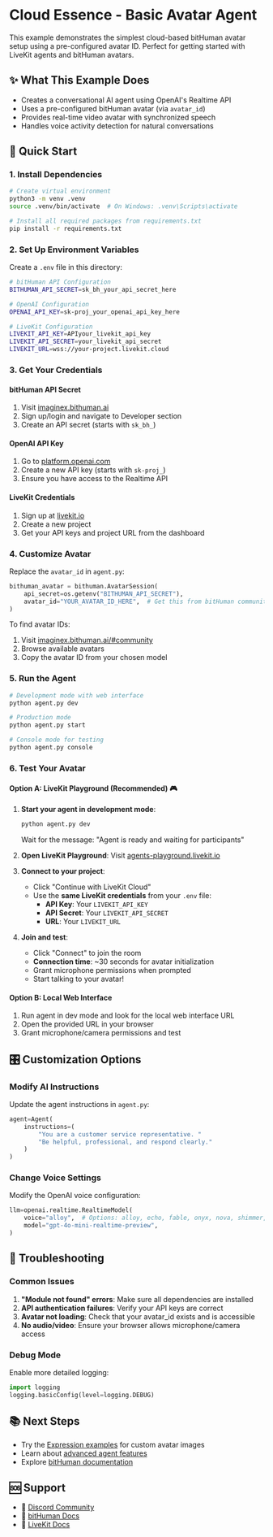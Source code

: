 # Cloud Essence - Basic Avatar Agent

This example demonstrates the simplest cloud-based bitHuman avatar setup using a pre-configured avatar ID. Perfect for getting started with LiveKit agents and bitHuman avatars.

## ✨ What This Example Does

- Creates a conversational AI agent using OpenAI's Realtime API
- Uses a pre-configured bitHuman avatar (via `avatar_id`)
- Provides real-time video avatar with synchronized speech
- Handles voice activity detection for natural conversations

## 🚀 Quick Start

### 1. Install Dependencies

```bash
# Create virtual environment
python3 -m venv .venv
source .venv/bin/activate  # On Windows: .venv\Scripts\activate

# Install all required packages from requirements.txt
pip install -r requirements.txt
```

### 2. Set Up Environment Variables

Create a `.env` file in this directory:

```bash
# bitHuman API Configuration
BITHUMAN_API_SECRET=sk_bh_your_api_secret_here

# OpenAI Configuration
OPENAI_API_KEY=sk-proj_your_openai_api_key_here

# LiveKit Configuration
LIVEKIT_API_KEY=APIyour_livekit_api_key
LIVEKIT_API_SECRET=your_livekit_api_secret
LIVEKIT_URL=wss://your-project.livekit.cloud
```

### 3. Get Your Credentials

#### bitHuman API Secret
1. Visit [imaginex.bithuman.ai](https://imaginex.bithuman.ai/#developer)
2. Sign up/login and navigate to Developer section
3. Create an API secret (starts with `sk_bh_`)

#### OpenAI API Key
1. Go to [platform.openai.com](https://platform.openai.com/api-keys)
2. Create a new API key (starts with `sk-proj_`)
3. Ensure you have access to the Realtime API

#### LiveKit Credentials
1. Sign up at [livekit.io](https://livekit.io)
2. Create a new project
3. Get your API keys and project URL from the dashboard

### 4. Customize Avatar

Replace the `avatar_id` in `agent.py`:

```python
bithuman_avatar = bithuman.AvatarSession(
    api_secret=os.getenv("BITHUMAN_API_SECRET"),
    avatar_id="YOUR_AVATAR_ID_HERE",  # Get this from bitHuman community page
)
```

To find avatar IDs:
1. Visit [imaginex.bithuman.ai/#community](https://imaginex.bithuman.ai/#community)
2. Browse available avatars
3. Copy the avatar ID from your chosen model

### 5. Run the Agent

```bash
# Development mode with web interface
python agent.py dev

# Production mode
python agent.py start

# Console mode for testing
python agent.py console
```

### 6. Test Your Avatar

#### Option A: LiveKit Playground (Recommended) 🎮

1. **Start your agent in development mode**:
   ```bash
   python agent.py dev
   ```
   Wait for the message: "Agent is ready and waiting for participants"

2. **Open LiveKit Playground**: Visit [agents-playground.livekit.io](https://agents-playground.livekit.io)

3. **Connect to your project**:
   - Click "Continue with LiveKit Cloud"
   - Use the **same LiveKit credentials** from your `.env` file:
     - **API Key**: Your `LIVEKIT_API_KEY` 
     - **API Secret**: Your `LIVEKIT_API_SECRET`
     - **URL**: Your `LIVEKIT_URL`

4. **Join and test**:
   - Click "Connect" to join the room
   - **Connection time**: ~30 seconds for avatar initialization
   - Grant microphone permissions when prompted
   - Start talking to your avatar!

#### Option B: Local Web Interface

1. Run agent in dev mode and look for the local web interface URL
2. Open the provided URL in your browser
3. Grant microphone/camera permissions and test

## 🎛️ Customization Options

### Modify AI Instructions

Update the agent instructions in `agent.py`:

```python
agent=Agent(
    instructions=(
        "You are a customer service representative. "
        "Be helpful, professional, and respond clearly."
    )
)
```

### Change Voice Settings

Modify the OpenAI voice configuration:

```python
llm=openai.realtime.RealtimeModel(
    voice="alloy",  # Options: alloy, echo, fable, onyx, nova, shimmer, coral
    model="gpt-4o-mini-realtime-preview",
)
```

## 🔧 Troubleshooting

### Common Issues

1. **"Module not found" errors**: Make sure all dependencies are installed
2. **API authentication failures**: Verify your API keys are correct
3. **Avatar not loading**: Check that your avatar_id exists and is accessible
4. **No audio/video**: Ensure your browser allows microphone/camera access

### Debug Mode

Enable more detailed logging:

```python
import logging
logging.basicConfig(level=logging.DEBUG)
```

## 📚 Next Steps

- Try the [Expression examples](../expression/) for custom avatar images
- Learn about [advanced agent features](https://docs.livekit.io/agents)
- Explore [bitHuman documentation](https://docs.bithuman.ai)

## 🆘 Support

- 💬 [Discord Community](https://discord.gg/ES953n7bPA)
- 📖 [bitHuman Docs](https://docs.bithuman.ai)
- 🔧 [LiveKit Docs](https://docs.livekit.io/agents)

